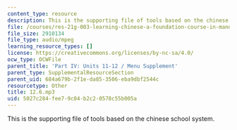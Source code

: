 ```yaml
---
content_type: resource
description: This is the supporting file of tools based on the chinese school system.
file: /courses/res-21g-003-learning-chinese-a-foundation-course-in-mandarin-spring-2011/5027c284fee79c04b2c20578c55b005a_12.6.mp3
file_size: 2910134
file_type: audio/mpeg
learning_resource_types: []
license: https://creativecommons.org/licenses/by-nc-sa/4.0/
ocw_type: OCWFile
parent_title: 'Part IV: Units 11-12 / Menu Supplement'
parent_type: SupplementalResourceSection
parent_uid: 684a679b-2f1e-da85-3506-eba9dbf2544c
resourcetype: Other
title: 12.6.mp3
uid: 5027c284-fee7-9c04-b2c2-0578c55b005a
---
```

This is the supporting file of tools based on the chinese school system.